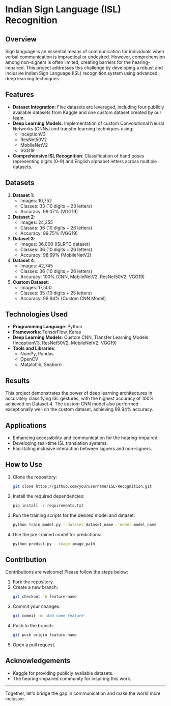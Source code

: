# Indian Sign Language (ISL) Recognition

## Overview
Sign language is an essential means of communication for individuals when verbal communication is impractical or undesired. However, comprehension among non-signers is often limited, creating barriers for the hearing-impaired. This project addresses this challenge by developing a robust and inclusive Indian Sign Language (ISL) recognition system using advanced deep learning techniques.

## Features
- **Dataset Integration**: Five datasets are leveraged, including four publicly available datasets from Kaggle and one custom dataset created by our team.
- **Deep Learning Models**: Implementation of custom Convolutional Neural Networks (CNNs) and transfer learning techniques using:
  - InceptionV3
  - ResNet50V2
  - MobileNetV2
  - VGG19
- **Comprehensive ISL Recognition**: Classification of hand poses representing digits (0-9) and English alphabet letters across multiple datasets.

## Datasets
1. **Dataset 1**:
   - Images: 10,752
   - Classes: 33 (10 digits + 23 letters)
   - Accuracy: 99.07% (VGG19)
2. **Dataset 2**:
   - Images: 24,355
   - Classes: 36 (10 digits + 26 letters)
   - Accuracy: 99.75% (VGG19)
3. **Dataset 3**:
   - Images: 36,000 (ISLRTC dataset)
   - Classes: 36 (10 digits + 26 letters)
   - Accuracy: 98.69% (MobileNetV2)
4. **Dataset 4**:
   - Images: 42,745
   - Classes: 36 (10 digits + 26 letters)
   - Accuracy: 100% (CNN, MobileNetV2, ResNet50V2, VGG19)
5. **Custom Dataset**:
   - Images: 17,500
   - Classes: 35 (10 digits + 25 letters)
   - Accuracy: 99.94% (Custom CNN Model)

## Technologies Used
- **Programming Language**: Python
- **Frameworks**: TensorFlow, Keras
- **Deep Learning Models**: Custom CNN, Transfer Learning Models (InceptionV3, ResNet50V2, MobileNetV2, VGG19)
- **Tools and Libraries**:
  - NumPy, Pandas
  - OpenCV
  - Matplotlib, Seaborn

## Results
This project demonstrates the power of deep learning architectures in accurately classifying ISL gestures, with the highest accuracy of 100% achieved on Dataset 4. The custom CNN model also performed exceptionally well on the custom dataset, achieving 99.94% accuracy.

## Applications
- Enhancing accessibility and communication for the hearing-impaired.
- Developing real-time ISL translation systems.
- Facilitating inclusive interaction between signers and non-signers.

## How to Use
1. Clone the repository:
   ```bash
   git clone https://github.com/yourusername/ISL-Recognition.git
   ```
2. Install the required dependencies:
   ```bash
   pip install -r requirements.txt
   ```
3. Run the training scripts for the desired model and dataset:
   ```bash
   python train_model.py --dataset dataset_name --model model_name
   ```
4. Use the pre-trained model for predictions:
   ```bash
   python predict.py --image image_path
   ```

## Contribution
Contributions are welcome! Please follow the steps below:
1. Fork the repository.
2. Create a new branch:
   ```bash
   git checkout -b feature-name
   ```
3. Commit your changes:
   ```bash
   git commit -m 'Add some feature'
   ```
4. Push to the branch:
   ```bash
   git push origin feature-name
   ```
5. Open a pull request.


## Acknowledgements
- Kaggle for providing publicly available datasets.
- The hearing-impaired community for inspiring this work.


---
Together, let's bridge the gap in communication and make the world more inclusive.

